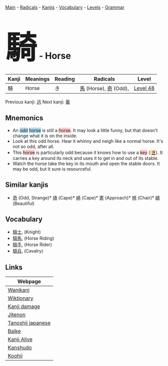 <style> bigfont {font-size: 100px}</style>
[Main](../README.md) -
[Radicals](../radicals.md) -
[Kanjis](../kanjis.md) -
[Vocabulary](../vocabulary.md) -
[Levels](../levels.md) -
[Grammar](../grammar.md)
# <bigfont> 騎</bigfont> - Horse 

| Kanji | Meanings | Reading | Radicals | Level |
| --- | --- | --- | --- | --- |
| 騎 | Horse | き | [馬](../radicals/馬.md) (Horse), [奇](../radicals/奇.md) (Odd),  | [Level 48](../levels/wk_level48.md) |

Previous kanji: [迅](迅.md) Next kanji: [蓄](蓄.md) 

## Mnemonics
 * An <span style="background-color:#ADD8E6"> odd</span> <span style="background-color:#ADD8E6"> horse</span> is still a <span style="background-color:#ffcccb"> horse</span>. It may look a little funny, but that doesn't change what it is on the inside.
* Look at this odd horse. Hear it whinny and neigh like a normal horse. It's not so odd, after all.
* This <span style="background-color:#ffcccb"> horse</span> is particularly odd because it knows how to use a <span style="background-color:#ffcccb"> key</span> (<span style="background-color:#fed8b1"> [き](https://jisho.org/search/き)</span>). It carries a key around its neck and uses it to get in and out of its stable.
* Watch the horse take the key in its mouth and open the stable doors. It may be odd, but it sure is resourceful.


## Similar kanjis
 * [奇](奇.md) (Odd, Strange)* [埼](埼.md) (Cape)* [崎](崎.md) (Cape)* [寄](寄.md) (Approach)* [椅](椅.md) (Chair)* [綺](綺.md) (Beautiful)


## Vocabulary
 * [騎士](../vocabulary/騎.md), (Knight)
* [騎馬](../vocabulary/騎.md), (Horse Riding)
* [騎手](../vocabulary/騎.md), (Horse Rider)
* [騎兵](../vocabulary/騎.md), (Cavalry)



## Links 

| Webpage |
| --- |
| [Wanikani          ](https://www.wanikani.com/kanji/騎) |
| [Wiktionary        ](https://en.wiktionary.org/wiki/騎) |
| [Kanji damage      ](http://www.kanjidamage.com/kanji/search?utf8=✓&q=騎) |
| [Jitenon           ](https://jitenon.com/kanji/騎) |
| [Tanoshii japanese ](https://www.tanoshiijapanese.com/dictionary/kanji.cfm?k=騎) |
| [Baike             ](https://baike.baidu.com/item/騎) |
| [Kanji Alive       ](https://app.kanjialive.com/騎) |
| [Kanshudo          ](https://www.kanshudo.com/searchmn?q=騎) |
| [Koohii            ](https://kanji.koohii.com/study/kanji/騎) |

